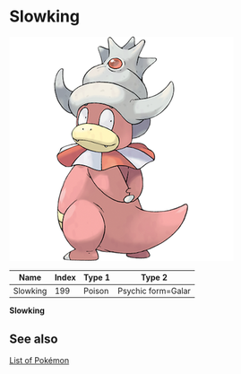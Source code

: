 # Slowking


![Slowking](images/199.png)

| **Name** | **Index** | **Type 1** | **Type 2** |
|----|----|----|----|
| Slowking | 199 | Poison | Psychic form=Galar  |

**Slowking** 

## See also

[List of Pokémon](../pokemon.md)
